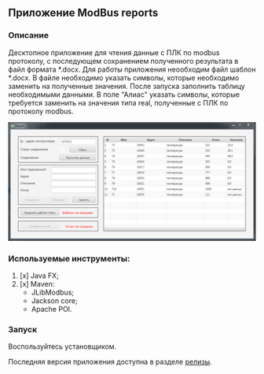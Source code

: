 ## Приложение ModBus reports

### Описание

Десктопное приложение для чтения данные с ПЛК по modbus протоколу, с последующем сохранением полученного результата в файл формата *.docx.
Для работы приложения неообходим файл шаблон *.docx. В файле необходимо указать символы, которые необходимо 
заменить на полученные значения. После запуска заполнить таблицу необходимыми данными.
В поле "Алиас" указать символы, которые требуется заменить на значения типа real, полученные с ПЛК по 
протоколу modbus.

![screen.png](src/main/resources/images/screen.png)

### Используемые инструменты:
1. [x] Java FX;
2. [x] Maven:
   * JLibModbus;
   * Jackson core;
   * Apache POI.
  
### Запуск
Воспользуйтесь установщиком.

Последняя версия приложения доступна в разделе [релизы](https://github.com/kollince/ModbusReport/releases).







